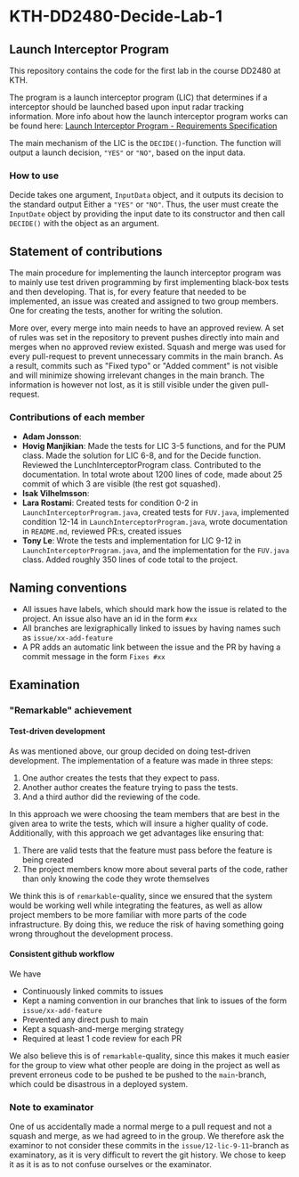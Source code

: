 # KTH-DD2480-Decide-Lab-1
## Launch Interceptor Program
This repository contains the code for the first lab in the course DD2480 at KTH. 

The program is a launch interceptor program (LIC) that determines if a interceptor should be launched based upon input radar tracking information. More info about how the launch interceptor program works can be found here: [Launch Interceptor Program - Requirements Specification](./Launch%20Interceptor%20Program%20-%20Requirements%20Specification.pdf)

The main mechanism of the LIC is the `DECIDE()`-function. The function will output a launch decision, `"YES"` or `"NO"`, based on the input data.

### How to use
Decide takes one argument, `InputData` object, and it outputs its decision to the standard output Either a `"YES"` or `"NO"`.
Thus, the user must create the `InputDate` object by providing the input date to its constructor and then call `DECIDE()` with the object as an argument.

## Statement of contributions
The main procedure for implementing the launch interceptor program was to mainly use test driven programming by first implementing black-box tests and then developing. That is, for every feature that needed to be implemented, an issue was created and assigned to two group members. One for creating the tests, another for writing the solution.

More over, every merge into main needs to have an approved review. A set of rules was set in the repository to prevent pushes directly into main and merges when no approved review existed. Squash and merge was used for every pull-request to prevent unnecessary commits in the main branch. As a result, commits such as "Fixed typo" or "Added comment" is not visible and will minimize showing irrelevant changes in the main branch. The information is however not lost, as it is still visible under the given pull-request.
### Contributions of each member
* **Adam Jonsson**:
* **Hovig Manjikian**: Made the tests for LIC 3-5 functions, and for the PUM class. Made the solution for LIC 6-8, and for the Decide function. Reviewed the LunchInterceptorProgram class. Contributed to the documentation. In total wrote about 1200 lines of code, made about 25 commit of which 3 are visible (the rest got squashed). 
* **Isak Vilhelmsson**:
* **Lara Rostami**: Created tests for condition 0-2 in `LaunchInterceptorProgram.java`, created tests for `FUV.java`, implemented condition 12-14 in `LaunchInterceptorProgram.java`, wrote documentation in `README.md`, reviewed PR:s, created issues
* **Tony Le**: Wrote the tests and implementation for LIC 9-12 in `LaunchInterceptorProgram.java`, and the implementation for the `FUV.java` class. Added roughly 350 lines of code total to the project.

## Naming conventions
* All issues have labels, which should mark how the issue is related to the project. An issue also have an id in the form `#xx`
* All branches are lexigraphically linked to issues by having names such as `issue/xx-add-feature`
* A PR adds an automatic link between the issue and the PR by having a commit message in the form `Fixes #xx`

## Examination

### "Remarkable" achievement

#### Test-driven development
As was mentioned above, our group decided on doing test-driven development. The implementation of a feature was made in three steps:

1. One author creates the tests that they expect to pass.
2. Another author creates the feature trying to pass the tests.
3. And a third author did the reviewing of the code.

In this approach we were choosing the team members that are best in the given area to write the tests, which will insure a higher quality of code.
Additionally, with this approach we get advantages like ensuring that:

1. There are valid tests that the feature must pass before the feature is being created
2. The project members know more about several parts of the code, rather than only knowing the code they wrote themselves

We think this is of `remarkable`-quality, since we ensured that the system would be working well while integrating the features, as well as allow project members to be more familiar with more parts of the code infrastructure. By doing this, we reduce the risk of having something going wrong throughout the development process. 

#### Consistent github workflow
We have
* Continuously linked commits to issues
* Kept a naming convention in our branches that link to issues of the form `issue/xx-add-feature`
* Prevented any direct push to main
* Kept a squash-and-merge merging strategy
* Required at least 1 code review for each PR

We also believe this is of `remarkable`-quality, since this makes it much easier for the group to view what other people are doing in the project as well as prevent erroneus code to be pushed te be pushed to the `main`-branch, which could be disastrous in a deployed system.

### Note to examinator
One of us accidentally made a normal merge to a pull request and not a squash and merge, as we had agreed to in the group. We therefore ask the examinor to not consider these commits in the `issue/12-lic-9-11`-branch as examinatory, as it is very difficult to revert the git history. We chose to keep it as it is as to not confuse ourselves or the examinator.
